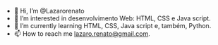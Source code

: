 - 👋 Hi, I’m @Lazarorenato
- 👀 I’m interested in desenvolvimento Web: HTML, CSS e Java script. 
- 🌱 I’m currently learning HTML, CSS, Java script e, também, Python. 
- 📫 How to reach me lazaro.renato@gmail.com. 

<!---
Lazarorenato/Lazarorenato is a ✨ special ✨ repository because its `README.md` (this file) appears on your GitHub profile.
You can click the Preview link to take a look at your changes.
--->

